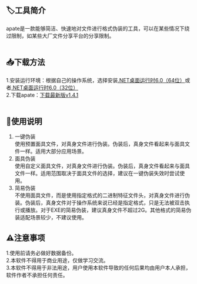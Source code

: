 ## 🏷工具简介<br>
apate是一款能够简洁、快速地对文件进行格式伪装的工具，可以在某些情况下绕过限制，如某些大厂文件分享平台的分享限制。<br>
<br>
## 📥下载方法<br>
1.安装运行环境：根据自己的操作系统，选择安装[.NET桌面运行时6.0（64位）](https://dotnet.microsoft.com/zh-cn/download/dotnet/thank-you/runtime-desktop-6.0.16-windows-x64-installer)或者[.NET桌面运行时6.0（32位）](https://dotnet.microsoft.com/zh-cn/download/dotnet/thank-you/runtime-desktop-6.0.16-windows-x86-installer)<br>
2.下载apate：[下载最新版v1.4.1](https://github.com/rippod/apate/releases/download/apate.v1.4.1/apate.v1.4.1.zip)<br>
<br>
## 📖使用说明<br>
1. 一键伪装<br>
  使用预置面具文件，对真身文件进行伪装。伪装后，真身文件看起来与面具文件一样。适用大部分应用场景。<br>
2. 面具伪装<br>
  使用自定义面具文件，对真身文件进行伪装。伪装后，真身文件看起来与面具文件一样。适用范围取决于面具文件的选择，建议在一键伪装失效时尝试使用。<br>
3. 简易伪装<br>
  不使用面具文件，而是使用指定格式的二进制特征文件头，对真身文件进行伪装。伪装后，真身文件对于操作系统来说已经是指定格式，只是无法被双击执行或播放。对于EXE的简易伪装，建议真身文件不超过2G。其他格式的简易伪装适配场景较少，不建议使用。<br>

## ⚠注意事项<br>
1.使用前请务必做好数据备份。<br>
2.本软件不得用于商业用途，仅做学习交流。<br>
3.本软件不得用于非法用途，用户使用本软件导致的任何后果均由用户本人承担，软件作者不承担任何责任。<br>
<br>
